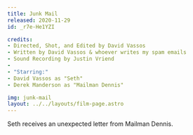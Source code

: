 ```yaml
---
title: Junk Mail
released: 2020-11-29
id: _r7e-He1YZI

credits:
- Directed, Shot, and Edited by David Vassos
- Written by David Vassos & whoever writes my spam emails
- Sound Recording by Justin Vriend
-
- "Starring:"
- David Vassos as "Seth"
- Derek Manderson as "Mailman Dennis"

img: junk-mail
layout: ../../layouts/film-page.astro
---
```


Seth receives an unexpected letter from Mailman Dennis.
